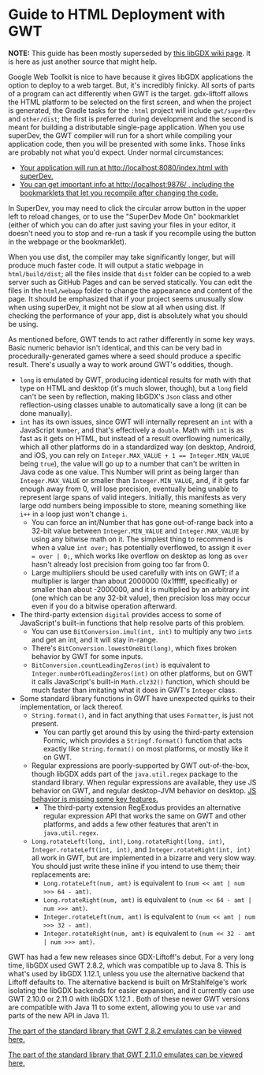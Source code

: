 # Guide to HTML Deployment with GWT

**NOTE:** This guide has been mostly superseded by [this libGDX wiki page](https://libgdx.com/wiki/html5-backend-and-gwt-specifics).
It is here as just another source that might help.

Google Web Toolkit is nice to have because it gives libGDX applications the option to deploy to a web target.
But, it's incredibly finicky. All sorts of parts of a program can act differently when GWT is the target.
gdx-liftoff allows the HTML platform to be selected on the first screen, and when the project is generated, the
Gradle tasks for the `:html` project will include `gwt/superDev` and `other/dist`; the first is preferred during
development and the second is meant for building a distributable single-page application. When you use superDev,
the GWT compiler will run for a short while compiling your application code, then you will be presented with
some links. Those links are probably not what you'd expect. Under normal circumstances:
 
  - [Your application will run at http://localhost:8080/index.html with superDev.](http://localhost:8080/index.html)
  - [You can get important info at http://localhost:9876/ , including the bookmarklets that let you recompile after changing the code.](http://localhost:9876/) 

In SuperDev, you may need to click the circular arrow button in the upper left to reload changes, or to use the
"SuperDev Mode On" bookmarklet (either of which you can do after just saving your files in your editor, it doesn't need
you to stop and re-run a task if you recompile using the button in the webpage or the bookmarklet).

When you use dist, the compiler may take significantly longer, but will produce much faster code. It will output
a static webpage in `html/build/dist`; all the files inside that `dist` folder can be copied to a web server such
as GitHub Pages and can be served statically. You can edit the files in the `html/webapp` folder to change the
appearance and content of the page. It should be emphasized that if your project seems unusually slow when using
superDev, it might not be slow at all when using dist. If checking the performance of your app, dist is absolutely
what you should be using.

As mentioned before, GWT tends to act rather differently in some key ways. Basic numeric behavior isn't identical, and
this can be very bad in procedurally-generated games where a seed should produce a specific result. There's usually a
way to work around GWT's oddities, though.

  - `long` is emulated by GWT, producing identical results for math with that type on HTML and desktop (it's much
    slower, though), but a `long` field can't be seen by reflection, making libGDX's `Json` class and
    other reflection-using classes unable to automatically save a long (it can be done manually).
  - `int` has its own issues, since GWT will internally represent an `int` with a JavaScript `Number`, and that's
    effectively a `double`. Math with `int` is as fast as it gets on HTML, but instead of a result overflowing
    numerically, which all other platforms do in a standardized way (on desktop, Android, and iOS, you can rely on
    `Integer.MAX_VALUE + 1 == Integer.MIN_VALUE` being `true`), the value will go up to a number that can't be
    written in Java code as one value. This Number will print as being larger than `Integer.MAX_VALUE` or smaller than
    `Integer.MIN_VALUE`, and, if it gets far enough away from 0, will lose precision, eventually being unable to
    represent large spans of valid integers. Initially, this manifests as very large odd numbers being impossible to
    store, meaning something like `i++` in a loop just won't change `i`.
    - You can force an int/Number that has gone out-of-range back into a 32-bit value between `Integer.MIN_VALUE` and
      `Integer.MAX_VALUE` by using any bitwise math on it. The simplest thing to recommend is when a value `int over;` 
      has potentially overflowed, to assign it `over = over | 0;`, which works like overflow on desktop as long as
      `over` hasn't already lost precision from going too far from 0.
    - Large multipliers should be used carefully with ints on GWT; if a multiplier is larger than about 2000000
      (0x1fffff, specifically) or smaller than about -2000000, and it is multiplied by an arbitrary int (one which can
      be any 32-bit value), then precision loss may occur even if you do a bitwise operation afterward.
  - The third-party extension `digital` provides access to some of JavaScript's built-in functions that help resolve
    parts of this problem.
    - You can use `BitConversion.imul(int, int)` to multiply any two `int`s and get an int, and it will stay in-range.
    - There's `BitConversion.lowestOneBit(long)`, which fixes broken behavior by GWT for some inputs.
    - `BitConversion.countLeadingZeros(int)` is equivalent to `Integer.numberOfLeadingZeros(int)` on other platforms,
      but on GWT it calls JavaScript's built-in `Math.clz32()` function, which should be much faster than imitating what
      it does in GWT's `Integer` class.
  - Some standard library functions in GWT have unexpected quirks to their implementation, or lack thereof.
    - `String.format()`, and in fact anything that uses `Formatter`, is just not present.
      - You can partly get around this by using the third-party extension Formic, which provides a `Stringf.format()`
        function that acts exactly like `String.format()` on most platforms, or mostly like it on GWT.
    - Regular expressions are poorly-supported by GWT out-of-the-box, though libGDX adds part of the `java.util.regex`
      package to the standard library. When regular expressions are available, they use JS behavior on GWT, and regular
      desktop-JVM behavior on desktop. [JS behavior is missing some key features.](https://www.regular-expressions.info/javascript.html)
      - The third-party extension RegExodus provides an alternative regular expression API that works the same on GWT
        and other platforms, and adds a few other features that aren't in `java.util.regex`.
    - `Long.rotateLeft(long, int)`, `Long.rotateRight(long, int)`, `Integer.rotateLeft(int, int)`, and
      `Integer.rotateRight(int, int)` all work in GWT, but are implemented in a bizarre and very slow way.
      You should just write these inline if you intend to use them; their replacements are:
      - `Long.rotateLeft(num, amt)` is equivalent to `(num << amt | num >>> 64 - amt)`.
      - `Long.rotateRight(num, amt)` is equivalent to `(num << 64 - amt | num >>> amt)`.
      - `Integer.rotateLeft(num, amt)` is equivalent to `(num << amt | num >>> 32 - amt)`.
      - `Integer.rotateRight(num, amt)` is equivalent to `(num << 32 - amt | num >>> amt)`.

GWT has had a few new releases since GDX-Liftoff's debut. For a very long time, libGDX used GWT 2.8.2, which was
compatible up to Java 8. This is what's used by libGDX 1.12.1, unless you use the alternative backend that Liftoff
defaults to. The alternative backend is built on MrStahlfelge's work isolating the libGDX backends for easier expansion,
and it currently can use GWT 2.10.0 or 2.11.0 with libGDX 1.12.1 . Both of these newer GWT versions are compatible with
Java 11 to some extent, allowing you to use `var` and parts of the new API in Java 11.

[The part of the standard library that GWT 2.8.2 emulates can be viewed here.](https://github.com/gwtproject/gwt-site/blob/44d0195c987929871fb4710337bae74d195be1e4/src/main/markdown/doc/latest/RefJreEmulation.md)

[The part of the standard library that GWT 2.11.0 emulates can be viewed here.](https://github.com/gwtproject/gwt-site/blob/becd13c39f53d45e55233ac29c8dfa7ebcf92dca/src/main/markdown/doc/latest/RefJreEmulation.md)
